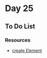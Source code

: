 # Day 25

## To Do List

### Resources
- [create Element](https://developer.mozilla.org/en-US/docs/Web/API/Document/createElement)